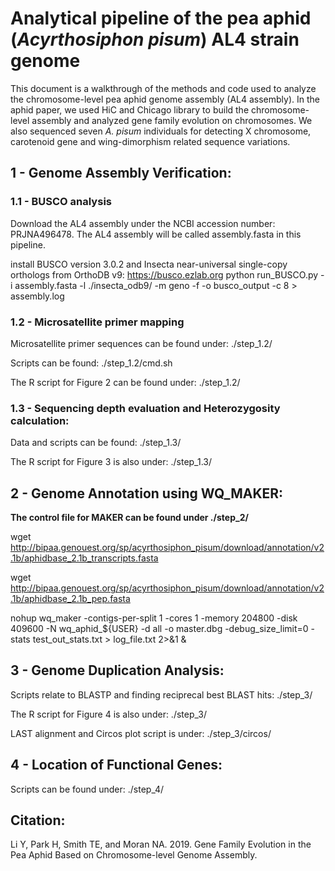 # Analytical pipeline of the pea aphid (*Acyrthosiphon pisum*) AL4 strain genome
This document is a walkthrough of the methods and code used to analyze the chromosome-level pea aphid genome assembly (AL4 assembly). In the aphid paper, we used HiC and Chicago library to build the chromosome-level assembly and analyzed gene family evolution on chromosomes. We also sequenced seven *A. pisum* individuals for detecting X chromosome, carotenoid gene and wing-dimorphism related sequence variations. 

## 1 - Genome Assembly Verification: 


### 1.1 - BUSCO analysis 
Download the AL4 assembly under the NCBI accession number: PRJNA496478. The AL4 assembly will be called assembly.fasta in this pipeline. 

install BUSCO version 3.0.2 and Insecta near-universal single-copy orthologs from OrthoDB v9: https://busco.ezlab.org
python run_BUSCO.py -i assembly.fasta -l ./insecta_odb9/ -m geno -f -o busco_output -c 8 > assembly.log

### 1.2 - Microsatellite primer mapping
Microsatellite primer sequences can be found under: ./step_1.2/

Scripts can be found: ./step_1.2/cmd.sh

The R script for Figure 2 can be found under: ./step_1.2/

### 1.3 - Sequencing depth evaluation and Heterozygosity calculation: 
Data and scripts can be found: ./step_1.3/

The R script for Figure 3 is also under: ./step_1.3/

## 2 - Genome Annotation using WQ_MAKER: 

**The control file for MAKER can be found under ./step_2/**

wget http://bipaa.genouest.org/sp/acyrthosiphon_pisum/download/annotation/v2.1b/aphidbase_2.1b_transcripts.fasta

wget http://bipaa.genouest.org/sp/acyrthosiphon_pisum/download/annotation/v2.1b/aphidbase_2.1b_pep.fasta

nohup wq_maker -contigs-per-split 1 -cores 1 -memory 204800 -disk 409600 -N wq_aphid_${USER} -d all -o master.dbg -debug_size_limit=0 -stats test_out_stats.txt > log_file.txt 2>&1 & 

## 3 - Genome Duplication Analysis: 

Scripts relate to BLASTP and finding reciprecal best BLAST hits: ./step_3/

The R script for Figure 4 is also under: ./step_3/

LAST alignment and Circos plot script is under: ./step_3/circos/

## 4 - Location of Functional Genes: 

Scripts can be found under: ./step_4/

## Citation:
Li Y, Park H, Smith TE, and Moran NA. 2019. Gene Family Evolution in the Pea Aphid Based on Chromosome-level Genome Assembly. 


